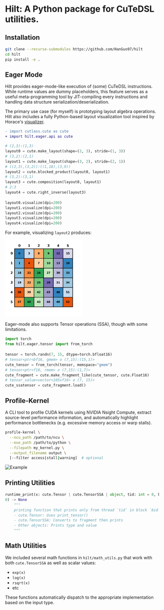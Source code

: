 # Hilt: A Python package for CuTeDSL utilities.

## Installation

```bash
git clone --recurse-submodules https://github.com/HanGuo97/hilt
cd hilt
pip install -e .
```

## Eager Mode

Hilt provides eager-mode-like execution of (some) CuTeDSL instructions. While runtime values are dummy placeholders, this feature serves as a useful meta-programming tool by JIT-compiling every instructions and handling data structure serialization/deserialization.

The primary use case (for myself) is prototyping layout algebra operations. Hilt also includes a fully Python-based layout visualization tool inspired by Horace's [visualizer](https://github.com/HanGuo97/hilt/issues/1).

```diff
- import cutlass.cute as cute
+ import hilt.eager.api as cute
```

```python
# (2,3):(1,3)
layout0 = cute.make_layout(shape=(2, 3), stride=(1, 3))
# (3,2):(2,1)
layout1 = cute.make_layout(shape=(3, 2), stride=(2, 1))
# ((2,3),(3,2)):((1,18),(3,9))
layout2 = cute.blocked_product(layout0, layout1)
# (3,2):(3,1)
layout3 = cute.composition(layout0, layout1)
# 2:3
layout4 = cute.right_inverse(layout3)

layout0.visualize(dpi=200)
layout1.visualize(dpi=200)
layout2.visualize(dpi=200)
layout3.visualize(dpi=200)
layout4.visualize(dpi=200)
```
For example, visualizing `layout2` produces:

<img src="images/layout-example.png" width="50%" alt="Example">

Eager-mode also supports Tensor operations (SSA), though with some limitations.
```python
import torch
from hilt.eager.tensor import from_torch

tensor = torch.randn(7, 15, dtype=torch.bfloat16)
# tensor<ptr<bf16, gmem> o (7,15):(15,1)>
cute_tensor = from_torch(tensor, memspace="gmem")
# tensor<ptr<f16, rmem> o (7,15):(1,7)>
cute_fragment = cute.make_fragment_like(cute_tensor, cute.Float16)
# tensor_value<vector<105xf16> o (7, 15)>
cute_ssatensor = cute_fragment.load()
```


## Profile-Kernel

A CLI tool to profile CUDA kernels using NVIDIA Nsight Compute, extract source-level performance information, and automatically highlight performance bottlenecks (e.g. excessive memory access or warp stalls).

```bash
profile-kernel \
  --ncu_path /path/to/ncu \
  --exe_path /path/to/python \
  --filepath my_kernel.py \
  --output_filename output \
  [--filter access|stall|warning]  # optional
```

![Example](images/sample_profile.png)

## Printing Utilities
```python
runtime_print(x: cute.Tensor | cute.TensorSSA | object, tid: int = 0, bid: int = 
0) -> None
    """
    printing function that prints only from thread `tid` in block `bid` and handles different object types:
    - cute.Tensor: Uses print_tensor()
    - cute.TensorSSA: Converts to fragment then prints
    - Other objects: Prints type and value
    """
```

## Math Utilities
We included several math functions in `hilt/math_utils.py` that work with both `cute.TensorSSA` as well as scalar values:

- `exp(x)`
- `log(x)`
- `rsqrt(x)`
- etc

These functions automatically dispatch to the appropriate implementation based on the input type.
